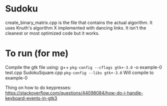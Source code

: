 # Sudoku
create_binary_matrix.cpp is the file that contains the actual algorithm. It uses Knuth's algorithm X implemented with dancing links. It isn't the cleanest or most optimized code but it works.

# To run (for me)
Compile the gtk file using:
g++ `pkg-config --cflags gtk+-3.0` -o example-0 test.cpp SudokuSquare.cpp `pkg-config --libs gtk+-3.0`
Will compile to example-0

Thing on how to do keypresses: https://stackoverflow.com/questions/44098084/how-do-i-handle-keyboard-events-in-gtk3
